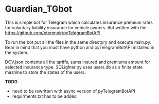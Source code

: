 # Guardian_TGbot

This is simple bot for Telegram which calculates insurance premium rates for voluntary liability insurance for vehicle owners. Bot written with the https://github.com/eternnoir/pyTelegramBotAPI

To run the bot put all the files in the same directory and execute main.py. Bear in mind that you must have python and pyTelegramBotAPI installed in the system.

DCV.json contents all the tariffs, sums insured and premiums amount for selected insurance type. 
SQLighter.py uses users.db as a finite state mashine to store the states of the users.

__TODO__
* need to be rewritten with async version of pyTelegramBotAPI
* requirments.txt has to be added 
